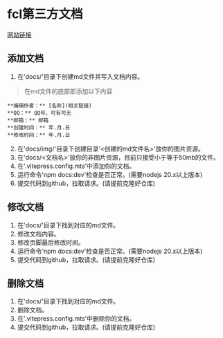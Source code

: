 # fcl第三方文档

[网站链接](https://docs.ningmo.fun)

## 添加文档
1. 在'docs/'目录下创建md文件并写入文档内容。
  > 在md文件的底部部添加以下内容  
    
    **编辑作者：** [名称](相关链接)  
    **QQ：** QQ号，可有可无    
    **邮箱：** 邮箱    
    **创建时间：** 年.月.日    
    **修改时间：** 年.月.日    
    
2. 在'docs/img/'目录下创建目录'<创建的md文件名>'放你的图片资源。
3. 在'docs/<文档名>'放你的非图片资源，目前只接受小于等于50mb的文件。
4. 在'.vitepress.config.mts'中添加你的文档。
5. 运行命令'npm docs:dev'检查是否正常。(需要nodejs 20.x以上版本)
6. 提交代码到github，拉取请求。(请提前克隆好仓库)

## 修改文档
1. 在'docs/'目录下找到对应的md文件。
2. 修改文档内容。
3. 修改页脚最后修改时间。
4. 运行命令'npm docs:dev'检查是否正常。(需要nodejs 20.x以上版本)
5. 提交代码到github，拉取请求。(请提前克隆好仓库)

## 删除文档
1. 在'docs/'目录下找到对应的md文件。
2. 删除文档。
3. 在'.vitepress.config.mts'中删除你的文档。
4. 提交代码到github，拉取请求。(请提前克隆好仓库)